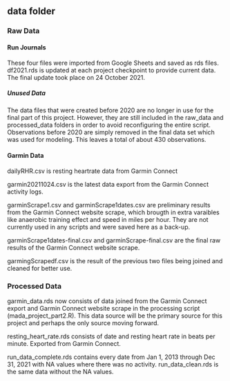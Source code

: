 ## data folder

### Raw Data

#### Run Journals
These four files were imported from Google Sheets and saved as rds files. df2021.rds is updated at each project checkpoint to provide current data. The final update took place on 24 October 2021.

##### Unused Data
The data files that were created before 2020 are no longer in use for the final part of this project. However, they are still included in the raw_data and processed_data folders in order to avoid reconfiguring the entire script. Observations before 2020 are simply removed in the final data set which was used for modeling. This leaves a total of about 430 observations.

#### Garmin Data

dailyRHR.csv is resting heartrate data from Garmin Connect 

garmin20211024.csv is the latest data export from the Garmin Connect activity logs. 

garminScrape1.csv and garminScrape1dates.csv are preliminary results from the Garmin Connect website scrape, which brougth in extra varaibles like anaerobic training effect and speed in miles per hour. They are not currently used in any scripts and were saved here as a back-up.

garminScrape1dates-final.csv and garminScrape-final.csv are the final raw results of the Garmin Connect website scrape. 

garmingScrapedf.csv is the result of the previous two files being joined and cleaned for better use. 

### Processed Data

garmin_data.rds now consists of data joined from the Garmin Connect export and Garmin Connect website scrape in the processing script (mada_project_part2.R). This data source will be the primary source for this project and perhaps the only source moving forward.

resting_heart_rate.rds consists of date and resting heart rate in beats per minute. Exported from Garmin Connect. 

run_data_complete.rds contains every date from Jan 1, 2013 through Dec 31, 2021 with NA values where there was no activity. run_data_clean.rds is the same data without the NA values.